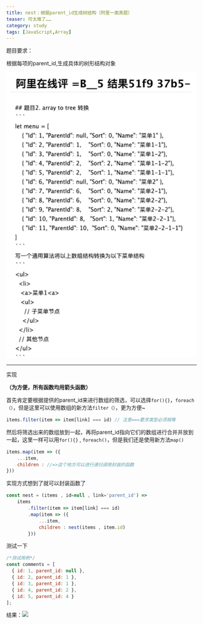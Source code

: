 ```yaml
---
title: nest：根据parent_id生成树结构（阿里一面真题）
teaser:	可太难了……
category: study
tags: [JavaScript,Array]
---
```


题目要求：

根据每项的parent_id,生成具体的树形结构对象

![题目要求](images\ali_面试.png)

---

实现

**（为方便，所有函数均用箭头函数）**

首先肯定要根据提供的parent_id来进行数组的筛选，可以选择`for(){}`，`foreach（）`，但是这里可以使用数组的新方法`filter（）`，更为方便~

```javascript
items.filter(item => item[link] === id) // 注意===要求类型必须相等
```

然后将筛选出来的数组放到一起，再将parent_id指向它们的数组进行合并并放到一起，这里一样可以用`for(){}` , `foreach()`，但是我们还是使用新方法`map()`

```javascript
items.map(item => ({
	...item,
	children : //=>这个地方可以进行递归调用封装的函数
}))
```

实现方式想到了就可以封装函数了

```javascript
const nest = (items , id=null , link='parent_id') => 
	items
		.filter(item => item[link] === id)
		.map(item => ({
			...item,
			children : nest(items , item.id)
		}))
```

测试一下

```javascript
/*测试用例*/
const comments = [
  { id: 1, parent_id: null },
  { id: 2, parent_id: 1 },
  { id: 3, parent_id: 1 },
  { id: 4, parent_id: 2 },
  { id: 5, parent_id: 4 }
];
```

结果：![](images\testEnd.png)



